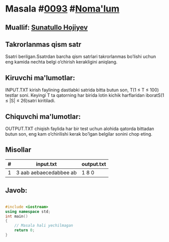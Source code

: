 
<h1>Masala #<a href="https://robocontest.uz/tasks/0093">0093</a> #<a href="https://robocontest.uz/tasks?category=1">Noma'lum</a></h1>
<h2> Muallif: <a href="https://robocontest.uz/profile/sunnat">Sunatullo Hojiyev</a></h2>
<h2>Takrorlanmas qism satr</h2>
<p>Ssatri berilgan.Ssatrdan barcha qism satrlari takrorlanmas bo’lishi uchun eng kamida nechta belgi o’chirish kerakligini aniqlang.</p>
<h2>Kiruvchi ma'lumotlar:</h2>
<p>INPUT.TXT kirish faylining dastlabki satrida bitta butun son, T(1 ≤ T ≤ 100) testlar soni. Keyingi T ta qatorning har birida lotin kichik harflaridan iboratS(1 ≤ |S| ≤ 26)satri kiritiladi.</p>
<h2>Chiquvchi ma'lumotlar:</h2>
<p>OUTPUT.TXT chiqish faylida har bir test uchun alohida qatorda bittadan butun son, eng kam o’chirilishi kerak bo’lgan belgilar sonini chop eting.</p>
<h2>Misollar</h2>
<table>
    <thead>
        <tr>
            <th>#</th>
            <th>input.txt</th>
            <th>output.txt</th>
        </tr>
    </thead>
    <tbody>
            <tr>
                <td>1</td>
                <td>3
aab
aebaecedabbee
ab</td>
                <td>1
8
0</td>
            </tr>
    </tbody>
    </table>
    
<h2>Javob:</h2>

######
```cpp
#include <iostream>
using namespace std;
int main()
{
    // Masala hali yechilmagan
    return 0;
}
```
